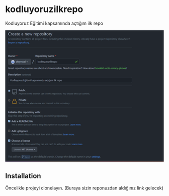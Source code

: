 # kodluyoruzilkrepo

Kodluyoruz Eğitimi kapsamında açtığım ilk repo

![kodluyoruz_gorsel](https://github.com/dwynwei/kodluyoruzilkrepo/blob/master/kodluyoruzview.jpg?raw=true)

## Installation

Öncelikle projeyi clonelayın. (Buraya sizin reponuzdan aldığınız link gelecek)

